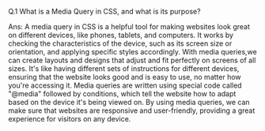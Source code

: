 Q.1 What is a Media Query in CSS, and what is its purpose?

Ans: A media query in CSS is a helpful tool for making websites look great on different devices, like phones, tablets, and computers. It works by checking the characteristics of the device, such as its screen size or orientation, and applying specific styles accordingly. With media queries,we can create layouts and designs that adjust and fit perfectly on screens of all sizes. It's like having different sets of instructions for different devices, ensuring that the website looks good and is easy to use, no matter how you're accessing it. Media queries are written using special code called "@media" followed by conditions, which tell the website how to adapt based on the device it's being viewed on. By using media queries, we can make sure that websites are responsive and user-friendly, providing a great experience for visitors on any device.